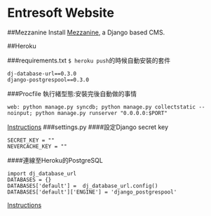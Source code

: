 # Entresoft Website

##Mezzanine
Install [Mezzanine](http://mezzanine.jupo.org/), a Django based CMS.

##Heroku

###requirements.txt
`$ heroku push`的時候自動安裝的套件
```
dj-database-url==0.3.0
django-postgrespool==0.3.0
```
###Procfile
執行緒型態:安裝完後自動做的事情
```
web: python manage.py syncdb; python manage.py collectstatic --noinput; python manage.py runserver "0.0.0.0:$PORT"
```
[Instructions](https://devcenter.heroku.com/articles/procfile)
###settings.py
####設定Django secret key
```
SECRET_KEY = ""
NEVERCACHE_KEY = ""
```
####連線至Heroku的PostgreSQL
```
import dj_database_url
DATABASES = {}
DATABASES['default'] =  dj_database_url.config()
DATABASES['default']['ENGINE'] = 'django_postgrespool'
```
[Instructions](https://devcenter.heroku.com/articles/django-app-configuration#migrating-an-existing-django-project)
